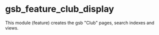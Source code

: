 gsb_feature_club_display
================

This module (feature) creates the gsb "Club" pages, search indexes and views.
